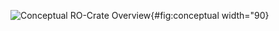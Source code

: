 ![Conceptual RO-Crate Overview](../content/images/ro-crate-overview.svg "\textbf{Conceptual overview of RO-Crate}. A \emph{Persistent Identifier} (PID) \cite{doi:10.1371/journal.pbio.2001414} points to a \emph{Research Object} (RO), which may be archived using different packaging approaches like BagIt \cite{doi:10.17487/rfc8493}, OCFL \cite{ocfl_2020}, git or ZIP. The RO is described within a \emph{RO-Crate Metadata File}, providing identifiers for \emph{authors} using ORCID, \emph{organisations} using ROR \cite{doi:10.6087/kcse.192} and licences such as Creative Commons using SPDX identifiers. The \emph{RO-Crate content} is further described with additional metadata following a Linked Data approach. Data can be embedded files and directories, as well as links to external web resources, PIDs and nested RO-Crates."){#fig:conceptual width="90}
